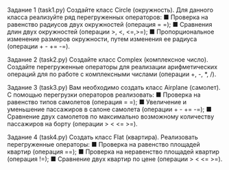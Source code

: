Задание 1 (task1.py)
Создайте класс Circle (окружность). Для данного
класса реализуйте ряд перегруженных операторов:
■ Проверка на равенство радиусов двух окружностей
(операция = =);
■ Сравнения длин двух окружностей (операции >, <,
<=,>=);
■ Пропорциональное изменение размеров окружности,
путем изменения ее радиуса (операции + - += -=).

Задание 2 (task2.py)
Создайте класс Complex (комплексное число).
Создайте перегруженные операторы для реализации
арифметических операций для по работе с комплексными
числами (операции +, -, *, /).

Задание 3 (task3.py)
Вам необходимо создать класс Airplane (самолет).
С помощью перегрузки операторов реализовать:
■ Проверка на равенство типов самолетов (операция
= =);
■ Увеличение и уменьшение пассажиров в салоне самолета (операции + - += -=);
■ Сравнение двух самолетов по максимально возможному количеству пассажиров на борту (операции >
< <= >=).

Задание 4 (task4.py)
Создать класс Flat (квартира). Реализовать перегруженные операторы:
■ Проверка на равенство площадей квартир (операция
==);
■ Проверка на неравенство площадей квартир (операция !=);
■ Сравнение двух квартир по цене (операции > < <= >=).
